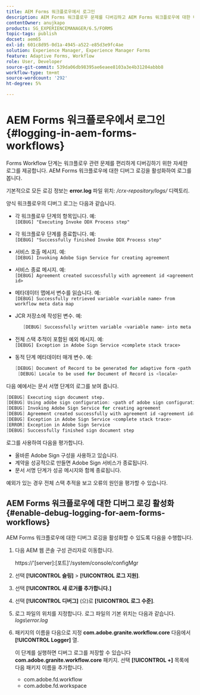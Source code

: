 ```yaml
---
title: AEM Forms 워크플로우에서 로그인
description: AEM Forms 워크플로우 문제를 디버깅하고 AEM Forms 워크플로우에 대한 디버그 로깅을 활성화하여 로그를 보는 방법에 대해 알아봅니다.
contentOwner: anujkapo
products: SG_EXPERIENCEMANAGER/6.5/FORMS
topic-tags: publish
docset: aem65
exl-id: 601c8d95-0d1a-4945-a522-e85d3e9fc4ae
solution: Experience Manager, Experience Manager Forms
feature: Adaptive Forms, Workflow
role: User, Developer
source-git-commit: 539da06db98395ae6eaee8103a3e4b31204abbb8
workflow-type: tm+mt
source-wordcount: '292'
ht-degree: 5%

---
```


# AEM Forms 워크플로우에서 로그인{#logging-in-aem-forms-workflows}

Forms Workflow 단계는 워크플로우 관련 문제를 편리하게 디버깅하기 위한 자세한 로그를 제공합니다. AEM Forms 워크플로우에 대한 디버그 로깅을 활성화하여 로그를 봅니다.

기본적으로 모든 로깅 정보는 **error.log** 파일 위치: */crx-repository/logs/* 디렉토리.

양식 워크플로우의 디버그 로그는 다음과 같습니다.

* 각 워크플로우 단계의 항목입니다. 예:\
  `[DEBUG] "Executing Invoke DDX Process step"`

* 각 워크플로우 단계를 종료합니다. 예:\
  `[DEBUG] "Successfully finished Invoke DDX Process step"`

* 서비스 호출 메시지. 예:\
  `[DEBUG] Invoking Adobe Sign Service for creating agreement`

* 서비스 종료 메시지. 예:\
  `[DEBUG] Agreement created successfully with agreement id <agreement id>`

* 메타데이터 맵에서 변수를 읽습니다. 예:\
  `[DEBUG] Successfully retrieved variable <variable name> from workflow meta data map`

* JCR 저장소에 작성된 변수. 예:

  ```verilog
     [DEBUG] Successfully written variable <variable name> into meta data node at <JCR path where meta data is being written>
  ```

* 전체 스택 추적이 포함된 예외 메시지. 예:\
  `[DEBUG] Exception in Adobe Sign Service <complete stack trace>`

* 동적 단계 메타데이터 매개 변수. 예:

  ```verilog
  [DEBUG] Document of Record to be generated for adaptive form <path of adaptive form>
   [DEBUG] Locale to be used for Document of Record is <locale>
  ```

다음 예에서는 문서 서명 단계의 로그를 보여 줍니다.

```verilog
[DEBUG] Executing sign document step.
[DEBUG] Using adobe sign configuration: <path of adobe sign configuration>
[DEBUG] Invoking Adobe Sign Service for creating agreement
[DEBUG] Agreement created successfully with agreement id <agreement id>
[DEBUG] Exception in Adobe Sign Service <complete stack trace>
[ERROR] Exception in Adobe Sign Service
[DEBUG] Successfully finished sign document step
```

로그를 사용하여 다음을 평가합니다.

* 올바른 Adobe Sign 구성을 사용하고 있습니다.
* 계약을 성공적으로 만들면 Adobe Sign 서비스가 종료됩니다.
* 문서 서명 단계가 성공 메시지와 함께 종료됩니다.

예외가 있는 경우 전체 스택 추적을 보고 오류의 원인을 평가할 수 있습니다.

## AEM Forms 워크플로우에 대한 디버그 로깅 활성화 {#enable-debug-logging-for-aem-forms-workflows}

AEM Forms 워크플로우에 대한 디버그 로깅을 활성화할 수 있도록 다음을 수행합니다.

1. 다음 AEM 웹 콘솔 구성 관리자로 이동합니다.

   https://&#39;[server]:[포트]&#39;/system/console/configMgr

1. 선택 **[!UICONTROL 슬링]** > **[!UICONTROL 로그 지원]**.
1. 선택 **[!UICONTROL 새 로거를 추가합니다.]**
1. 선택 **[!UICONTROL 디버그]** (으)로 **[!UICONTROL 로그 수준]**.
1. 로그 파일의 위치를 지정합니다. 로그 파일의 기본 위치는 다음과 같습니다. *logs\error.log*
1. 패키지의 이름을 다음으로 지정 **com.adobe.granite.workflow.core** 다음에서 **[!UICONTROL Logger]** 열.

   이 단계를 실행하면 디버그 로그를 저장할 수 있습니다 **com.adobe.granite.workflow.core** 패키지. 선택 **[!UICONTROL +]** 목록에 다음 패키지 이름을 추가합니다.

   * com.adobe.fd.workflow
   * com.adobe.fd.workspace
